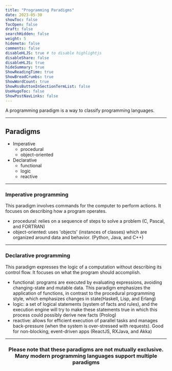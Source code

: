 ```yaml
---
title: "Programming Paradigms"
date: 2023-05-30
showToc: false
TocOpen: false
draft: false
searchHidden: false
weight: 5
hidemeta: false
comments: false
disableHLJS: true # to disable highlightjs
disableShare: false
disableHLJS: true
hideSummary: true
ShowReadingTime: true
ShowBreadCrumbs: true
ShowWordCount: true
ShowRssButtonInSectionTermList: false
UseHugoToc: false
ShowPostNavLinks: false
---
```


A programming paradigm is a way to classify programming languages.

---

## Paradigms

* Imperative 
    * procedural 
    * object-oriented 
* Declarative 
    * functional 
    * logic 
    * reactive 

---
### Imperative programming
 This paradigm involves commands for the computer to perform actions. It focuses on describing how a program operates.

* procedural: relies on a sequence of steps to solve a problem (C, Pascal, and FORTRAN)
* object-oriented: uses 'objects' (instances of classes) which are organized around data and behavior. (Python, Java, and C++)

---

### Declarative programming
This paradigm expresses the logic of a computation without describing its control flow. It focuses on what the program should accomplish.

* functional: programs are executed by evaluating expressions, avoiding changing-state and mutable data. This paradigm emphasizes the application of functions, in contrast to the procedural programming style, which emphasizes changes in state(Haskell, Lisp, and Erlang)
* logic: a set of logical statements (system of facts and rules), and the execution engine will try to make these statements true in which this process could possibly derive new facts (Prolog)
* reactive: allows for efficient execution of parallel tasks and manages back-pressure (when the system is over-stressed with requests). Good for non-blocking, event-driven apps (ReactJS, RXJava, and Akka)

---


<h3 style="text-align: center">Please note that these paradigms are not mutually exclusive. Many modern programming languages support multiple paradigms</h3>




